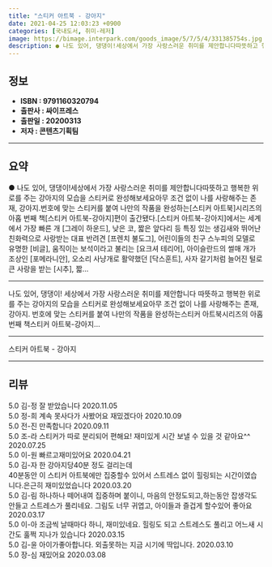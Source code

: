 ```yaml
---
title: "스티커 아트북 - 강아지"
date: 2021-04-25 12:03:23 +0900
categories: [국내도서, 취미-레저]
image: https://bimage.interpark.com/goods_image/5/7/5/4/331385754s.jpg
description: ● 나도 있어, 댕댕이!세상에서 가장 사랑스러운 취미를 제안합니다따뜻하고 행복한 위로를 주는 강아지의 모습을 스티커로 완성해보세요아무 조건 없이 나를 사랑해주는 존재, 강아지.번호에 맞는 스티커를 붙여 나만의 작품을 완성하는[스티커 아트북]시리즈의 아홉 번째 책[스티커 아트북-강아지]
---
```


## **정보**

- **ISBN : 9791160320794**
- **출판사 : 싸이프레스**
- **출판일 : 20200313**
- **저자 : 콘텐츠기획팀**

------



## **요약**

●  나도 있어, 댕댕이!세상에서 가장 사랑스러운 취미를 제안합니다따뜻하고 행복한 위로를 주는 강아지의 모습을 스티커로 완성해보세요아무 조건 없이 나를 사랑해주는 존재, 강아지.번호에 맞는 스티커를 붙여 나만의 작품을 완성하는[스티커 아트북]시리즈의 아홉 번째 책[스티커 아트북-강아지]편이 출간됐다.[스티커 아트북-강아지]에서는 세계에서 가장 빠른 개 [그레이 하운드], 낮은 코, 짧은 앞다리 등 특징 있는 생김새와 뛰어난 친화력으로 사랑받는 대표 반려견 [프렌치 불도그], 어린이들의 친구 스누피의 모델로 유명한 [비글], 움직이는 보석이라고 불리는 [요크셔 테리어], 아이슬란드의 썰매 개가 조상인 [포메라니안], 오소리 사냥개로 활약했던 [닥스훈트], 사자 갈기처럼 늘어진 털로 큰 사랑을 받는 [시추], 짧...

------

나도 있어, 댕댕이!
세상에서 가장 사랑스러운 취미를 제안합니다
따뜻하고 행복한 위로를 주는 강아지의 모습을 스티커로 완성해보세요아무 조건 없이 나를 사랑해주는 존재, 강아지. 번호에 맞는 스티커를 붙여 나만의 작품을 완성하는스티커 아트북시리즈의 아홉 번째 책스티커 아트북-강아지... 

------


스티커 아트북 - 강아지 

------


## **리뷰** 

5.0 김-정 잘 받았습니다 2020.11.05 <br/>5.0 정-희 계속 못사다가 사봤어요 재밌겠다아 2020.10.09 <br/>5.0 전-진 만족합니다 2020.09.11 <br/>5.0 조-라 스티커가 따로 분리되어 편해요! 재미있게 시간 보낼 수 있을 것 같아요^^ 2020.07.25 <br/>5.0 이-원 빠르고재미있어요 2020.04.21 <br/>5.0 김-자 한 강아지당40분 정도 걸리는데  
40분동안 이 스티커 아트북에만 집중할수 있어서 스트레스 없이 힐링되는 시간이였습니다.은근히 재미있었습니다 2020.03.20 <br/>5.0 김-림 하나하나 떼어내여 집중하며 붙이니,
마음의 안정도되고,하는동안 잡생각도 안들고
스트레스가 풀리네요.
그림도 너무 귀엽고, 아이들과 즐겁게 할수있어 좋아요 2020.03.17 <br/>5.0 이-아 조금씩 날때마다 하니, 재미있네요. 힐링도 되고 스트레스도 풀리고 어느새 시간도 훌쩍 지나가 있습니다 2020.03.15 <br/>5.0 김-윤 아이가좋아합니다. 외출못하는 지금 시기에 딱입니다. 2020.03.10 <br/>5.0 장-심 재밌어요 2020.03.08 <br/>
